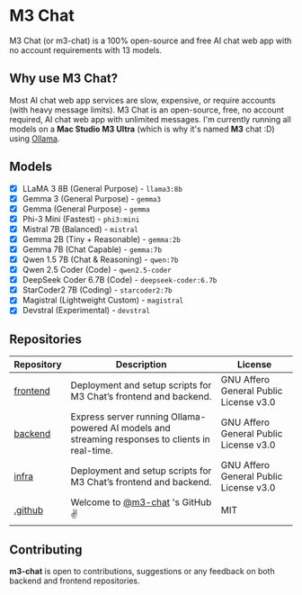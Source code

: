 # M3 Chat
M3 Chat (or m3-chat) is a 100% open-source and free AI chat web app with no account requirements with 13 models.

## Why use M3 Chat?
Most AI chat web app services are slow, expensive, or require accounts (with heavy message limits). M3 Chat is an open-source, free, no account required, AI chat web app with unlimited messages.
I'm currently running all models on a **Mac Studio M3 Ultra** (which is why it's named **M3** chat :D) using [Ollama](https://ollama.com).

## Models
- [x]  LLaMA 3 8B (General Purpose) - `llama3:8b`
- [x]  Gemma 3 (General Purpose) - `gemma3`
- [x]  Gemma (General Purpose) - `gemma`
- [x]  Phi-3 Mini (Fastest) - `phi3:mini`
- [x]  Mistral 7B (Balanced) - `mistral`
- [x]  Gemma 2B (Tiny + Reasonable) - `gemma:2b`
- [x]  Gemma 7B (Chat Capable) - `gemma:7b`
- [x]  Qwen 1.5 7B (Chat & Reasoning) - `qwen:7b`
- [x]  Qwen 2.5 Coder (Code) - `qwen2.5-coder`
- [x]  DeepSeek Coder 6.7B (Code) - `deepseek-coder:6.7b`
- [x]  StarCoder2 7B (Coding) - `starcoder2:7b`
- [x]  Magistral (Lightweight Custom) - `magistral`
- [x]  Devstral (Experimental) - `devstral`

## Repositories
| Repository | Description | License |
| --- | --- | --- |
| [frontend](https://github.com/m3-chat/frontend) | Deployment and setup scripts for M3 Chat’s frontend and backend. | GNU Affero General Public License v3.0 |
| [backend](https://github.com/m3-chat/backend) | Express server running Ollama-powered AI models and streaming responses to clients in real-time. | GNU Affero General Public License v3.0 |
| [infra](https://github.com/m3-chat/infra) | Deployment and setup scripts for M3 Chat’s frontend and backend. | GNU Affero General Public License v3.0 |
| [.github](https://github.com/m3-chat/.github) | Welcome to [@m3-chat](https://github.com/m3-chat) 's GitHub ✌️ | MIT |

## Contributing
**m3-chat** is open to contributions, suggestions or any feedback on both backend and frontend repositories.
